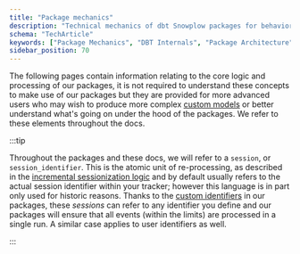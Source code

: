 ```yaml
---
title: "Package mechanics"
description: "Technical mechanics of dbt Snowplow packages for behavioral data modeling and transformation workflows."
schema: "TechArticle"
keywords: ["Package Mechanics", "DBT Internals", "Package Architecture", "DBT Framework", "Package Design", "DBT Structure"]
sidebar_position: 70
---
```


The following pages contain information relating to the core logic and processing of our packages, it is not required to understand these concepts to make use of our packages but they are provided for more advanced users who may wish to produce more complex [custom models](/docs/modeling-your-data/modeling-your-data-with-dbt/dbt-custom-models/index.md) or better understand what's going on under the hood of the packages. We refer to these elements throughout the docs.

:::tip

Throughout the packages and these docs, we will refer to a `session`, or `session_identifier`. This is the atomic unit of re-processing, as described in the [incremental sessionization logic](/docs/modeling-your-data/modeling-your-data-with-dbt/package-mechanics/incremental-processing/index.md) and by default usually refers to the actual session identifier within your tracker; however this language is in part only used for historic reasons. Thanks to the [custom identifiers](/docs/modeling-your-data/modeling-your-data-with-dbt/package-features/custom-identifiers/index.md) in our packages, these _sessions_ can refer to any identifier you define and our packages will ensure that all events (within the limits) are processed in a single run. A similar case applies to user identifiers as well.

:::
